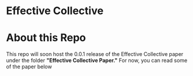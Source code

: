 # Effective Collective

# About this Repo
This repo will soon host the 0.0.1 release of the Effective Collective paper under the folder **"Effective Collective Paper."** For now, you can read some of the paper below
<!--stackedit_data:
eyJoaXN0b3J5IjpbLTIwOTY2NjY1NzQsLTI1MDM2NzIzM119
-->